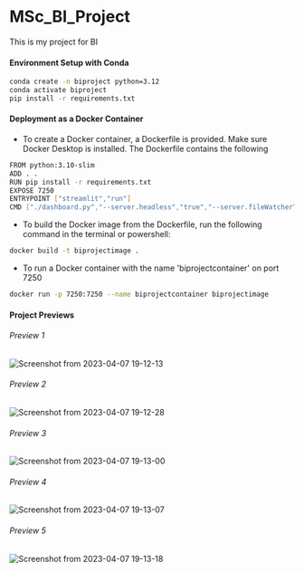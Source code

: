 # MSc_BI_Project
This is my project for BI 
#### Environment Setup with Conda 
```bash
conda create -n biproject python=3.12
conda activate biproject 
pip install -r requirements.txt
```
#### Deployment as a Docker Container 
- To create a Docker container, a Dockerfile is provided. Make sure Docker Desktop is installed. The Dockerfile contains the following
```bash
FROM python:3.10-slim
ADD . .
RUN pip install -r requirements.txt 
EXPOSE 7250
ENTRYPOINT ["streamlit","run"] 
CMD ["./dashboard.py","--server.headless","true","--server.fileWatcherType","none","--browser.gatherUsageStats","false","--server.port=7250","--server.address=0.0.0.0"]
```
- To build the Docker image from the Dockerfile, run the following command in the terminal or powershell: 
```bash
docker build -t biprojectimage . 
```

- To run a Docker container with the name 'biprojectcontainer' on port 7250 
```bash
docker run -p 7250:7250 --name biprojectcontainer biprojectimage
```
#### Project Previews
###### Preview 1 
![Screenshot from 2023-04-07 19-12-13](https://user-images.githubusercontent.com/40188935/230633005-e58f5b64-c0cc-4c3b-83f3-d4126c186fa6.png)
###### Preview 2
![Screenshot from 2023-04-07 19-12-28](https://user-images.githubusercontent.com/40188935/230633019-3bd8145c-2388-4627-b16a-d39ded51fc62.png)
###### Preview 3
![Screenshot from 2023-04-07 19-13-00](https://user-images.githubusercontent.com/40188935/230633038-d32ba73e-7fdf-4178-a386-0b8114578554.png)
###### Preview 4
![Screenshot from 2023-04-07 19-13-07](https://user-images.githubusercontent.com/40188935/230633051-77979088-30d3-45dc-a8d1-7d5cad35457a.png)
###### Preview 5
![Screenshot from 2023-04-07 19-13-18](https://user-images.githubusercontent.com/40188935/230633152-acae3487-07cf-449a-8d61-98f858aeb7c2.png)


